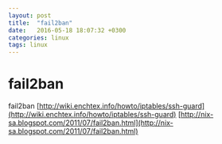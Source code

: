 ```yaml
---
layout: post
title:  "fail2ban"
date:   2016-05-18 18:07:32 +0300
categories: linux
tags: linux
---
```


# fail2ban
fail2ban
[http://wiki.enchtex.info/howto/iptables/ssh-guard](http://wiki.enchtex.info/howto/iptables/ssh-guard)
[http://nix-sa.blogspot.com/2011/07/fail2ban.html](http://nix-sa.blogspot.com/2011/07/fail2ban.html)
